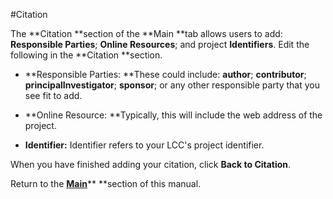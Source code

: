 #Citation

The **Citation **section of the **Main **tab allows users to add: **Responsible Parties**; **Online Resources**; and project **Identifiers**. Edit the following in the **Citation **section.

* **Responsible Parties: **These could include: **author**; **contributor**; **principalInvestigator**; **sponsor**; or any other responsible party that you see fit to add.

* **Online Resource: **Typically, this will include the web address of the project.

* **Identifier:** Identifier refers to your LCC's project identifier.

When you have finished adding your citation, click **Back to Citation**.

Return to the [**Main**](https://jbadash.gitbooks.io/mdeditor-for-lccs/content/projects/main.html#citations)** **section of this manual.

